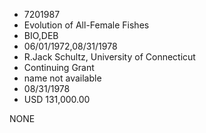 * 7201987
* Evolution of All-Female Fishes
* BIO,DEB
* 06/01/1972,08/31/1978
* R.Jack Schultz, University of Connecticut
* Continuing Grant
*   name not available
* 08/31/1978
* USD 131,000.00

NONE